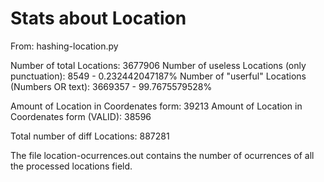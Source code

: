Stats about Location
====================

From: hashing-location.py

Number of total Locations: 3677906
Number of useless Locations (only punctuation): 8549 - 0.232442047187%
Number of "userful" Locations (Numbers OR text): 3669357 - 99.7675579528%

Amount of Location in Coordenates form: 39213
Amount of Location in Coordenates form (VALID): 38596

Total number of diff Locations: 887281

The file location-ocurrences.out contains the number of ocurrences of all the processed locations field.

